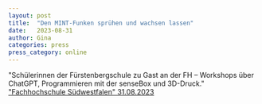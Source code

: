 ```yaml
---
layout: post
title:  "Den MINT-Funken sprühen und wachsen lassen"
date:   2023-08-31
author: Gina
categories: press
press_category: online
---
```

"Schülerinnen der Fürstenbergschule zu Gast an der FH – Workshops über ChatGPT, Programmieren mit der senseBox und 3D-Druck."
<a href="https://www.fh-swf.de/de/ueber_uns/events_3/fh_storys/den_mint_funken_spruehen_und_wachsen_lassen/index.php">"Fachhochschule Südwestfalen" 31.08.2023</a>
